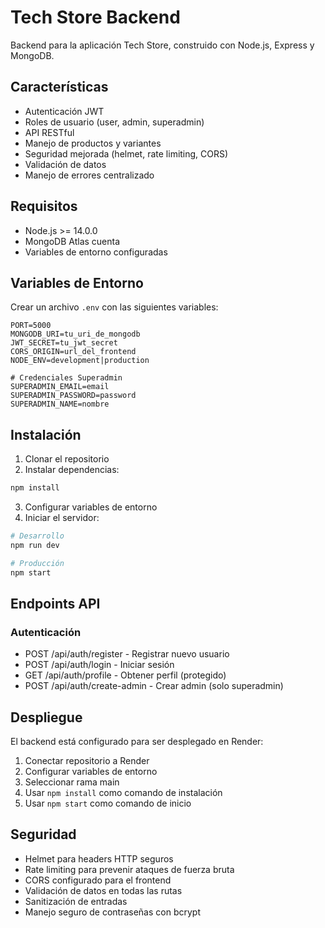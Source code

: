 # Tech Store Backend

Backend para la aplicación Tech Store, construido con Node.js, Express y MongoDB.

## Características

- Autenticación JWT
- Roles de usuario (user, admin, superadmin)
- API RESTful
- Manejo de productos y variantes
- Seguridad mejorada (helmet, rate limiting, CORS)
- Validación de datos
- Manejo de errores centralizado

## Requisitos

- Node.js >= 14.0.0
- MongoDB Atlas cuenta
- Variables de entorno configuradas

## Variables de Entorno

Crear un archivo `.env` con las siguientes variables:

```
PORT=5000
MONGODB_URI=tu_uri_de_mongodb
JWT_SECRET=tu_jwt_secret
CORS_ORIGIN=url_del_frontend
NODE_ENV=development|production

# Credenciales Superadmin
SUPERADMIN_EMAIL=email
SUPERADMIN_PASSWORD=password
SUPERADMIN_NAME=nombre
```

## Instalación

1. Clonar el repositorio
2. Instalar dependencias:
```bash
npm install
```
3. Configurar variables de entorno
4. Iniciar el servidor:
```bash
# Desarrollo
npm run dev

# Producción
npm start
```

## Endpoints API

### Autenticación

- POST /api/auth/register - Registrar nuevo usuario
- POST /api/auth/login - Iniciar sesión
- GET /api/auth/profile - Obtener perfil (protegido)
- POST /api/auth/create-admin - Crear admin (solo superadmin)

## Despliegue

El backend está configurado para ser desplegado en Render:

1. Conectar repositorio a Render
2. Configurar variables de entorno
3. Seleccionar rama main
4. Usar `npm install` como comando de instalación
5. Usar `npm start` como comando de inicio

## Seguridad

- Helmet para headers HTTP seguros
- Rate limiting para prevenir ataques de fuerza bruta
- CORS configurado para el frontend
- Validación de datos en todas las rutas
- Sanitización de entradas
- Manejo seguro de contraseñas con bcrypt 